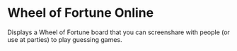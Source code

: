 # Wheel of Fortune Online

Displays a Wheel of Fortune board that you can screenshare with people (or use at parties) to play guessing games.
